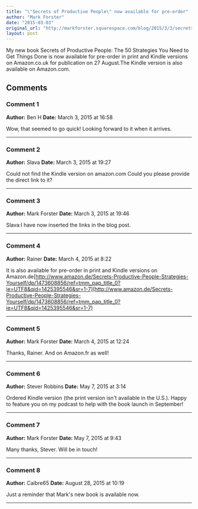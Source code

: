```yaml
---
title: "\"Secrets of Productive People\" now available for pre-order"
author: "Mark Forster"
date: "2015-03-03"
original_url: "http://markforster.squarespace.com/blog/2015/3/3/secrets-of-productive-people-now-available-for-pre-order.html"
layout: post
---
```


My new book Secrets of Productive People: The 50 Strategies You Need to Get Things Done is now available for pre-order in print and Kindle versions on Amazon.co.uk for publication on 27 August.The Kindle version is also available on Amazon.com.

## Comments

### Comment 1
**Author:** Ben H
**Date:** March 3, 2015 at 16:58

Wow, that seemed to go quick! Looking forward to it when it arrives.

---

### Comment 2
**Author:** Slava
**Date:** March 3, 2015 at 19:27

Could not find the Kindle version on amazon.com Could you please provide the direct link to it?

---

### Comment 3
**Author:** Mark Forster
**Date:** March 3, 2015 at 19:46

Slava:I have now inserted the links in the blog post.

---

### Comment 4
**Author:** Rainer
**Date:** March 4, 2015 at 8:22

It is also available for pre-order in print and Kindle versions on Amazon.de[http://www.amazon.de/Secrets-Productive-People-Strategies-Yourself/dp/1473608856/ref=tmm_pap_title_0?ie=UTF8&qid=1425395546&sr=1-7](http://www.amazon.de/Secrets-Productive-People-Strategies-Yourself/dp/1473608856/ref=tmm_pap_title_0?ie=UTF8&qid=1425395546&sr=1-7)

---

### Comment 5
**Author:** Mark Forster
**Date:** March 4, 2015 at 12:24

Thanks, Rainer. And on Amazon.fr as well!

---

### Comment 6
**Author:** Stever Robbins
**Date:** May 7, 2015 at 3:14

Ordered Kindle version (the print version isn't available in the U.S.). Happy to feature you on my podcast to help with the book launch in September!

---

### Comment 7
**Author:** Mark Forster
**Date:** May 7, 2015 at 9:43

Many thanks, Stever. Will be in touch!

---

### Comment 8
**Author:** Caibre65
**Date:** August 28, 2015 at 10:19

Just a reminder that Mark's new book is available now.

---
